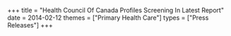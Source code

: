 +++
title = "Health Council Of Canada Profiles Screening In Latest Report"
date = 2014-02-12
themes = ["Primary Health Care"]
types = ["Press Releases"]
+++

